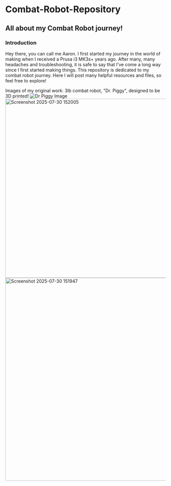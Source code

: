# Combat-Robot-Repository
## All about my Combat Robot journey!
### Introduction
Hey there, you can call me Aaron. I first started my journey in the world of making when I received a Prusa i3 MK3s+ years ago. After many, many headaches and troubleshooting, it is safe to say that I've come a long way since I first started making things. 
This repository is dedicated to my combat robot journey. Here I will post many helpful resources and files, so feel free to explore!

Images of my original work: 3lb combat robot, "Dr. Piggy", designed to be 3D printed!
![Dr Piggy Image](https://github.com/user-attachments/assets/5205ea67-f41d-4b9d-bf49-3eb462f5e4f3)
<img width="718" height="563" alt="Screenshot 2025-07-30 152005" src="https://github.com/user-attachments/assets/e8285d91-cce3-4bf3-9488-23cbd43c7e4d" />
<img width="909" height="638" alt="Screenshot 2025-07-30 151947" src="https://github.com/user-attachments/assets/9c254dcf-0b57-4459-a863-e414c51b33e8" />
